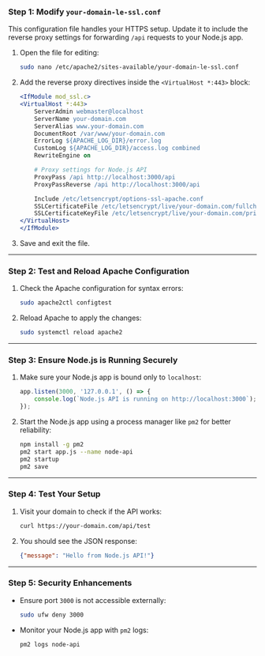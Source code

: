 ### Step 1: Modify `your-domain-le-ssl.conf`

This configuration file handles your HTTPS setup. Update it to include the reverse proxy settings for forwarding `/api` requests to your Node.js app.

1. Open the file for editing:
   ```bash
   sudo nano /etc/apache2/sites-available/your-domain-le-ssl.conf
   ```

2. Add the reverse proxy directives inside the `<VirtualHost *:443>` block:
   ```apache
   <IfModule mod_ssl.c>
   <VirtualHost *:443>
       ServerAdmin webmaster@localhost
       ServerName your-domain.com
       ServerAlias www.your-domain.com
       DocumentRoot /var/www/your-domain.com
       ErrorLog ${APACHE_LOG_DIR}/error.log
       CustomLog ${APACHE_LOG_DIR}/access.log combined
       RewriteEngine on

       # Proxy settings for Node.js API
       ProxyPass /api http://localhost:3000/api
       ProxyPassReverse /api http://localhost:3000/api

       Include /etc/letsencrypt/options-ssl-apache.conf
       SSLCertificateFile /etc/letsencrypt/live/your-domain.com/fullchain.pem
       SSLCertificateKeyFile /etc/letsencrypt/live/your-domain.com/privkey.pem
   </VirtualHost>
   </IfModule>
   ```

3. Save and exit the file.

---

### Step 2: Test and Reload Apache Configuration

1. Check the Apache configuration for syntax errors:
   ```bash
   sudo apache2ctl configtest
   ```

2. Reload Apache to apply the changes:
   ```bash
   sudo systemctl reload apache2
   ```

---

### Step 3: Ensure Node.js is Running Securely

1. Make sure your Node.js app is bound only to `localhost`:
   ```javascript
   app.listen(3000, '127.0.0.1', () => {
       console.log(`Node.js API is running on http://localhost:3000`);
   });
   ```

2. Start the Node.js app using a process manager like `pm2` for better reliability:
   ```bash
   npm install -g pm2
   pm2 start app.js --name node-api
   pm2 startup
   pm2 save
   ```

---

### Step 4: Test Your Setup

1. Visit your domain to check if the API works:
   ```bash
   curl https://your-domain.com/api/test
   ```

2. You should see the JSON response:
   ```json
   {"message": "Hello from Node.js API!"}
   ```

---

### Step 5: Security Enhancements

- Ensure port `3000` is not accessible externally:
  ```bash
  sudo ufw deny 3000
  ```

- Monitor your Node.js app with `pm2` logs:
  ```bash
  pm2 logs node-api
  ```
